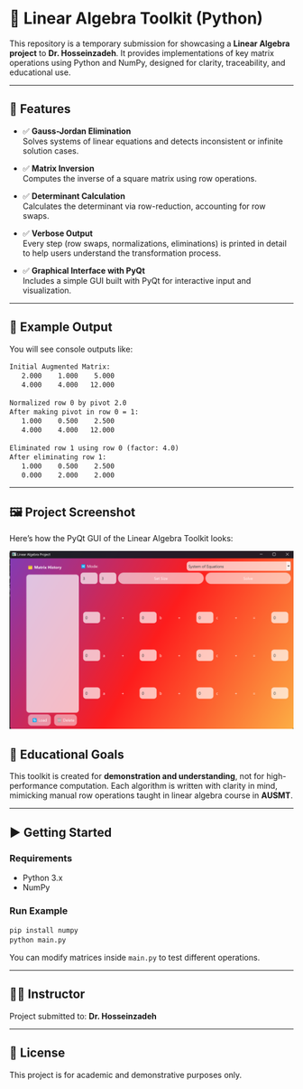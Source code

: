
# 📘 Linear Algebra Toolkit (Python)

This repository is a temporary submission for showcasing a **Linear Algebra project** to **Dr. Hosseinzadeh**. It provides implementations of key matrix operations using Python and NumPy, designed for clarity, traceability, and educational use.

---

## 🔧 Features

- ✅ **Gauss-Jordan Elimination**  
  Solves systems of linear equations and detects inconsistent or infinite solution cases.

- ✅ **Matrix Inversion**  
  Computes the inverse of a square matrix using row operations.

- ✅ **Determinant Calculation**  
  Calculates the determinant via row-reduction, accounting for row swaps.

- ✅ **Verbose Output**  
  Every step (row swaps, normalizations, eliminations) is printed in detail to help users understand the transformation process.

- ✅ **Graphical Interface with PyQt**  
  Includes a simple GUI built with PyQt for interactive input and visualization.

---

## 🧪 Example Output

You will see console outputs like:

```
Initial Augmented Matrix:
   2.000    1.000    5.000
   4.000    4.000   12.000

Normalized row 0 by pivot 2.0
After making pivot in row 0 = 1:
   1.000    0.500    2.500
   4.000    4.000   12.000

Eliminated row 1 using row 0 (factor: 4.0)
After eliminating row 1:
   1.000    0.500    2.500
   0.000    2.000    2.000
```

---
## 🖼️ Project Screenshot

Here’s how the PyQt GUI of the Linear Algebra Toolkit looks:

![Linear Algebra GUI](gui_preview.png)


## 🧠 Educational Goals

This toolkit is created for **demonstration and understanding**, not for high-performance computation. Each algorithm is written with clarity in mind, mimicking manual row operations taught in linear algebra course in **AUSMT**.

---

## ▶️ Getting Started

### Requirements

- Python 3.x
- NumPy

### Run Example

```bash
pip install numpy
python main.py
```

You can modify matrices inside `main.py` to test different operations.

---

## 🧑‍🏫 Instructor

Project submitted to: **Dr. Hosseinzadeh**

---

## 📝 License

This project is for academic and demonstrative purposes only.
